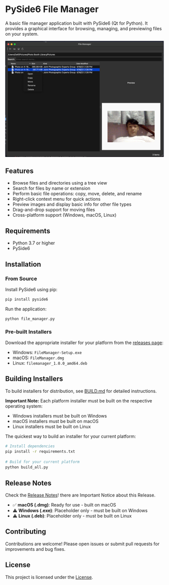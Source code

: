 # PySide6 File Manager

A basic file manager application built with PySide6 (Qt for Python). It provides a graphical interface for browsing, managing, and previewing files on your system.

![Screenshot](screenshot.png)

## Features

- Browse files and directories using a tree view
- Search for files by name or extension
- Perform basic file operations: copy, move, delete, and rename
- Right-click context menu for quick actions
- Preview images and display basic info for other file types
- Drag-and-drop support for moving files
- Cross-platform support (Windows, macOS, Linux)

## Requirements

- Python 3.7 or higher
- PySide6

## Installation

### From Source

Install PySide6 using pip:

```bash
pip install pyside6
```

Run the application:

```bash
python file_manager.py
```

### Pre-built Installers

Download the appropriate installer for your platform from the [releases page](https://github.com/KCprsnlcc/File-Manager/releases):

- Windows: `FileManager-Setup.exe`
- macOS: `FileManager.dmg`
- Linux: `filemanager_1.0.0_amd64.deb`

## Building Installers

To build installers for distribution, see [BUILD.md](BUILD.md) for detailed instructions.

**Important Note:** Each platform installer must be built on the respective operating system:
- Windows installers must be built on Windows
- macOS installers must be built on macOS
- Linux installers must be built on Linux

The quickest way to build an installer for your current platform:

```bash
# Install dependencies
pip install -r requirements.txt

# Build for your current platform
python build_all.py
```

## Release Notes
Check the [Release Notes](RELEASE_NOTES.md)! there are Important Notice about this Release.
- ✅ **macOS (.dmg)**: Ready for use - built on macOS
- ⚠️ **Windows (.exe)**: Placeholder only - must be built on Windows
- ⚠️ **Linux (.deb)**: Placeholder only - must be built on Linux

## Contributing

Contributions are welcome! Please open issues or submit pull requests for improvements and bug fixes.

## License

This project is licensed under the [License](License.md).